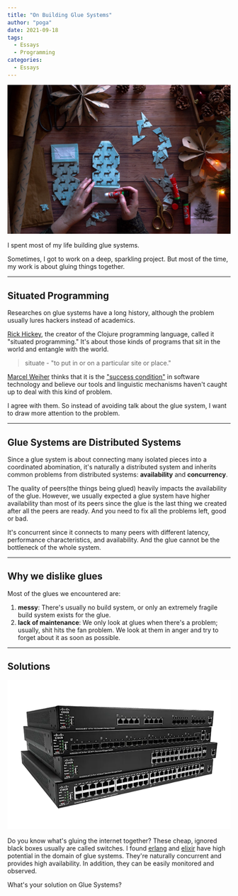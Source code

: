 ```yaml
---
title: "On Building Glue Systems"
author: "poga"
date: 2021-09-18
tags:
  - Essays
  - Programming
categories:
  - Essays
---
```


![](./glue.jpg)

I spent most of my life building glue systems.

Sometimes, I got to work on a deep, sparkling project. But most of the time, my work is about gluing things together.

<!--more-->

---

## Situated Programming

Researches on glue systems have a long history, although the problem usually lures hackers instead of academics.

[Rick Hickey](https://en.wikipedia.org/wiki/Rich_Hickey), the creator of the Clojure programming language, called it "situated programming." It's about those kinds of programs that sit in the world and entangle with the world.

> situate - "to put in or on a particular site or place."

[Marcel Weiher](https://twitter.com/mpweiher) thinks that it is the ["success condition"](https://blog.metaobject.com/2021/07/glue-code-is-success-condition.html) in software technology and believe our tools and linguistic mechanisms haven't caught up to deal with this kind of problem.

I agree with them. So instead of avoiding talk about the glue system, I want to draw more attention to the problem.

---

## Glue Systems are Distributed Systems

Since a glue system is about connecting many isolated pieces into a coordinated abomination, it's naturally a distributed system and inherits common problems from distributed systems: **availability** and **concurrency**.

The quality of peers(the things being glued) heavily impacts the availability of the glue. However, we usually expected a glue system have higher availability than most of its peers since the glue is the last thing we created after all the peers are ready. And you need to fix all the problems left, good or bad.

It's concurrent since it connects to many peers with different latency, performance characteristics, and availability. And the glue cannot be the bottleneck of the whole system.

---

## Why we dislike glues

Most of the glues we encountered are:

1. **messy**: There's usually no build system, or only an extremely fragile build system exists for the glue.
2. **lack of maintenance**: We only look at glues when there's a problem; usually, shit hits the fan problem. We look at them in anger and try to forget about it as soon as possible.

---

## Solutions

![](./switches.webp)

Do you know what's gluing the internet together? These cheap, ignored black boxes usually are called switches. I found [erlang](https://www.erlang.org/) and [elixir](https://elixir-lang.org/) have high potential in the domain of glue systems. They're naturally concurrent and provides high availability. In addition, they can be easily monitored and observed.

What's your solution on Glue Systems?

